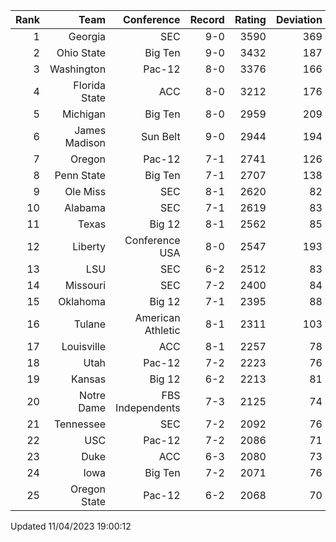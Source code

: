 | Rank  | Team                 | Conference           | Record   | Rating | Deviation |
| ---:  | ---:                 | ---:                 | ---:     | ---:   | ---:      |
| 1     | Georgia              | SEC                  | 9-0      | 3590   | 369       |
| 2     | Ohio State           | Big Ten              | 9-0      | 3432   | 187       |
| 3     | Washington           | Pac-12               | 8-0      | 3376   | 166       |
| 4     | Florida State        | ACC                  | 8-0      | 3212   | 176       |
| 5     | Michigan             | Big Ten              | 8-0      | 2959   | 209       |
| 6     | James Madison        | Sun Belt             | 9-0      | 2944   | 194       |
| 7     | Oregon               | Pac-12               | 7-1      | 2741   | 126       |
| 8     | Penn State           | Big Ten              | 7-1      | 2707   | 138       |
| 9     | Ole Miss             | SEC                  | 8-1      | 2620   | 82        |
| 10    | Alabama              | SEC                  | 7-1      | 2619   | 83        |
| 11    | Texas                | Big 12               | 8-1      | 2562   | 85        |
| 12    | Liberty              | Conference USA       | 8-0      | 2547   | 193       |
| 13    | LSU                  | SEC                  | 6-2      | 2512   | 83        |
| 14    | Missouri             | SEC                  | 7-2      | 2400   | 84        |
| 15    | Oklahoma             | Big 12               | 7-1      | 2395   | 88        |
| 16    | Tulane               | American Athletic    | 8-1      | 2311   | 103       |
| 17    | Louisville           | ACC                  | 8-1      | 2257   | 78        |
| 18    | Utah                 | Pac-12               | 7-2      | 2223   | 76        |
| 19    | Kansas               | Big 12               | 6-2      | 2213   | 81        |
| 20    | Notre Dame           | FBS Independents     | 7-3      | 2125   | 74        |
| 21    | Tennessee            | SEC                  | 7-2      | 2092   | 76        |
| 22    | USC                  | Pac-12               | 7-2      | 2086   | 71        |
| 23    | Duke                 | ACC                  | 6-3      | 2080   | 73        |
| 24    | Iowa                 | Big Ten              | 7-2      | 2071   | 76        |
| 25    | Oregon State         | Pac-12               | 6-2      | 2068   | 70        |

Updated 11/04/2023 19:00:12
